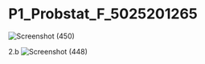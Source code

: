 # P1_Probstat_F_5025201265

![Screenshot (450)](https://user-images.githubusercontent.com/103361453/162615456-7594ec27-89a5-4961-bd9b-e66a2cd928d0.png)

2.b
![Screenshot (448)](https://user-images.githubusercontent.com/103361453/162615658-85436cf9-f8dd-4898-a351-2a9c6a1b83e7.png)
